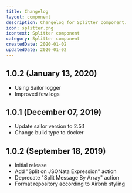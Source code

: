 ```yaml
---
title: Changelog
layout: component
description: Changelog for Splitter component.
icon: splitter.png
icontext: Splitter component
category: Splitter component
createdDate: 2020-01-02
updatedDate: 2020-01-02
---
```


## 1.0.2 (January 13, 2020)

* Using Sailor logger
* Improved few logs


## 1.0.1 (December 07, 2019)

* Update sailor version to 2.5.1
* Change build type to docker

## 1.0.2 (September 18, 2019)

* Initial release
* Add "Split on JSONata Expression" action
* Deprecate "Split Message By Array" action
* Format repository according to Airbnb styling
